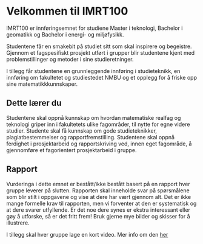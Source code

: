 # Velkommen til IMRT100
IMRT100 er innføringsemnet for studiene Master i teknologi, Bachelor i geomatikk og Bachelor i energi- og miljøfysikk.

Studentene får en smakebit på studiet sitt som skal inspirere og begeistre. Gjennom et fagspesifiskt prosjekt utført i grupper blir studentene kjent med problemstillinger og metoder i sine studieretninger.

I tillegg får studentene en grunnleggende innføring i studieteknikk, en innføring om fakultetet og studiestedet NMBU og et opplegg for å friske opp sine matematikkkunnskaper.

## Dette lærer du
Studentene skal oppnå kunnskap om hvordan matematiske realfag og teknologi griper inn i fakultetets ulike fagområder, til nytte for egne videre studier. Studente skal få kunnskap om gode studieteknikker, plagiatbestemmelser og rapportfremstilling. Studentene skal oppnå ferdighet i prosjektarbeid og rapportskriving ved, innen eget fagområde, å gjennomføre et fagorientert prosjektarbeid i gruppe.

## Rapport
Vurderinga i dette emnet er bestått/ikke bestått basert på en rapport hver gruppe leverer på slutten. Rapporten skal inneholde svar på spørsmålene som blir stilt i oppgavene og vise at dere har vært gjennom alt. Det er ikke mange formelle krav til rapporten, men vi forventer at den er systematisk og at dere svarer utfyllende. Er det noe dere synes er ekstra interessant eller gøy å utforske, så er det fritt frem!
Bruk gjerne mye bilder og skisser for å illustrere.

I tillegg skal hver gruppe lage en kort video. Mer info om den [her](oppgaver/video_intro.html)

```{tableofcontents}
```
